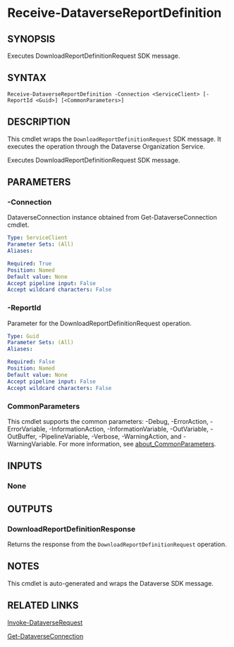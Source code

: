 # Receive-DataverseReportDefinition

## SYNOPSIS
Executes DownloadReportDefinitionRequest SDK message.

## SYNTAX

```
Receive-DataverseReportDefinition -Connection <ServiceClient> [-ReportId <Guid>] [<CommonParameters>]
```

## DESCRIPTION

This cmdlet wraps the `DownloadReportDefinitionRequest` SDK message. It executes the operation through the Dataverse Organization Service.

Executes DownloadReportDefinitionRequest SDK message.

## PARAMETERS

### -Connection
DataverseConnection instance obtained from Get-DataverseConnection cmdlet.

```yaml
Type: ServiceClient
Parameter Sets: (All)
Aliases:

Required: True
Position: Named
Default value: None
Accept pipeline input: False
Accept wildcard characters: False
```
### -ReportId
Parameter for the DownloadReportDefinitionRequest operation.

```yaml
Type: Guid
Parameter Sets: (All)
Aliases:

Required: False
Position: Named
Default value: None
Accept pipeline input: False
Accept wildcard characters: False
```
### CommonParameters
This cmdlet supports the common parameters: -Debug, -ErrorAction, -ErrorVariable, -InformationAction, -InformationVariable, -OutVariable, -OutBuffer, -PipelineVariable, -Verbose, -WarningAction, and -WarningVariable. For more information, see [about_CommonParameters](http://go.microsoft.com/fwlink/?LinkID=113216).

## INPUTS

### None

## OUTPUTS

### DownloadReportDefinitionResponse

Returns the response from the `DownloadReportDefinitionRequest` operation.

## NOTES

This cmdlet is auto-generated and wraps the Dataverse SDK message.

## RELATED LINKS

[Invoke-DataverseRequest](Invoke-DataverseRequest.md)

[Get-DataverseConnection](Get-DataverseConnection.md)
